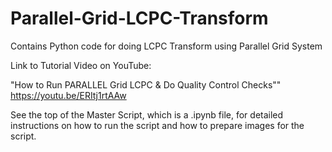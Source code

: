 # Parallel-Grid-LCPC-Transform
 Contains Python code for doing LCPC Transform using Parallel Grid System

Link to Tutorial Video on YouTube: 

"How to Run PARALLEL Grid LCPC & Do Quality Control Checks""
https://youtu.be/ERItj1rtAAw

See the top of the Master Script, which is a .ipynb file, for detailed instructions on how to run the script and how to prepare images for the script.
